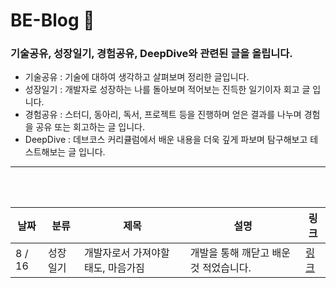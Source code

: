# BE-Blog 🌱

### 기술공유, 성장일기, 경험공유, DeepDive와 관련된 글을 올립니다.

- 기술공유 : 기술에 대하여 생각하고 살펴보며 정리한 글입니다.
- 성장일기 : 개발자로 성장하는 나를 돌아보며 적어보는 진득한 일기이자 회고 글 입니다.
- 경험공유 : 스터디, 동아리, 독서, 프로젝트 등을 진행하며 얻은 결과를 나누며 경험을 공유 또는 회고하는 글 입니다.
- DeepDive : 데브코스 커리큘럼에서 배운 내용을 더욱 깊게 파보며 탐구해보고 테스트해보는 글 입니다.


---
<br>
<br>

| 날짜 | 분류 | 제목 | 설명 | 링크 |
|-|--|-----|----------|--|
| 8 / 16 | 성장일기 | 개발자로서 가져야할 태도, 마음가짐 | 개발을 통해 깨닫고 배운 것 적었습니다. | [링크](https://daisy-day.tistory.com/181)|